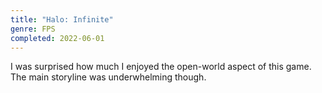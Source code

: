 ```yaml
---
title: "Halo: Infinite"
genre: FPS
completed: 2022-06-01
---
```


I was surprised how much I enjoyed the open-world aspect of this game. The main storyline was underwhelming though.
